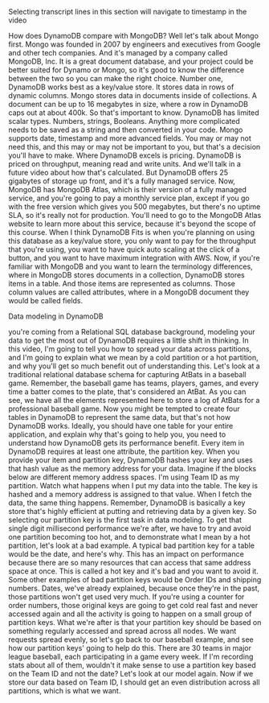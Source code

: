 Selecting transcript lines in this section will navigate to timestamp in the video 

How does DynamoDB compare with MongoDB? Well let's talk about Mongo first. Mongo was founded in 2007 by engineers and executives from Google and other tech companies. And it's managed by a company called MongoDB, Inc. It is a great document database, and your project could be better suited for Dynamo or Mongo, so it's good to know the difference between the two so you can make the right choice. Number one, DynamoDB works best as a key/value store. It stores data in rows of dynamic columns. Mongo stores data in documents inside of collections. A document can be up to 16 megabytes in size, where a row in DynamoDB caps out at about 400k. So that's important to know. DynamoDB has limited scalar types. Numbers, strings, Booleans. Anything more complicated needs to be saved as a string and then converted in your code. Mongo supports date, timestamp and more advanced fields. You may or may not need this, and this may or may not be important to you, but that's a decision you'll have to make. Where DynamoDB excels is pricing. DynamoDB is priced on throughput, meaning read and write units. And we'll talk in a future video about how that's calculated. But DynamoDB offers 25 gigabytes of storage up front, and it's a fully managed service. Now, MongoDB has MongoDB Atlas, which is their version of a fully managed service, and you're going to pay a monthly service plan, except if you go with the free version which gives you 500 megabytes, but there's no uptime SLA, so it's really not for production. You'll need to go to the MongoDB Atlas website to learn more about this service, because it's beyond the scope of this course. When I think DynamoDB Fits is when you're planning on using this database as a key/value store, you only want to pay for the throughput that you're using, you want to have quick auto scaling at the click of a button, and you want to have maximum integration with AWS. Now, if you're familiar with MongoDB and you want to learn the terminology differences, where in MongoDB stores documents in a collection, DynamoDB stores items in a table. And those items are represented as columns. Those column values are called attributes, where in a MongoDB document they would be called fields.





Data modeling in DynamoDB 

you're coming from a Relational SQL database background, modeling your data to get the most out of DynamoDB requires a little shift in thinking. In this video, I'm going to tell you how to spread your data across partitions, and I'm going to explain what we mean by a cold partition or a hot partition, and why you'll get so much benefit out of understanding this. Let's look at a traditional relational database schema for capturing AtBats in a baseball game. Remember, the baseball game has teams, players, games, and every time a batter comes to the plate, that's considered an AtBat. As you can see, we have all the elements represented here to store a log of AtBats for a professional baseball game. Now you might be tempted to create four tables in DynamoDB to represent the same data, but that's not how DynamoDB works. Ideally, you should have one table for your entire application, and explain why that's going to help you, you need to understand how DynamoDB gets its performance benefit. Every item in DynamoDB requires at least one attribute, the partition key. When you provide your item and partition key, DynamoDB hashes your key and uses that hash value as the memory address for your data. Imagine if the blocks below are different memory address spaces. I'm using Team ID as my partition. Watch what happens when I put my data into the table. The key is hashed and a memory address is assigned to that value. When I fetch the data, the same thing happens. Remember, DynamoDB is basically a key store that's highly efficient at putting and retrieving data by a given key. So selecting our partition key is the first task in data modeling. To get that single digit millisecond performance we're after, we have to try and avoid one partition becoming too hot, and to demonstrate what I mean by a hot partition, let's look at a bad example. A typical bad partition key for a table would be the date, and here's why. This has an impact on performance because there are so many resources that can access that same address space at once. This is called a hot key and it's bad and you want to avoid it. Some other examples of bad partition keys would be Order IDs and shipping numbers. Dates, we've already explained, because once they're in the past, those partitions won't get used very much. If you're using a counter for order numbers, those original keys are going to get cold real fast and never accessed again and all the activity is going to happen on a small group of partition keys. What we're after is that your partition key should be based on something regularly accessed and spread across all nodes. We want requests spread evenly, so let's go back to our baseball example, and see how our partition keys' going to help do this. There are 30 teams in major league baseball, each participating in a game every week. If I'm recording stats about all of them, wouldn't it make sense to use a partition key based on the Team ID and not the date? Let's look at our model again. Now if we store our data based on Team ID, I should get an even distribution across all partitions, which is what we want.
